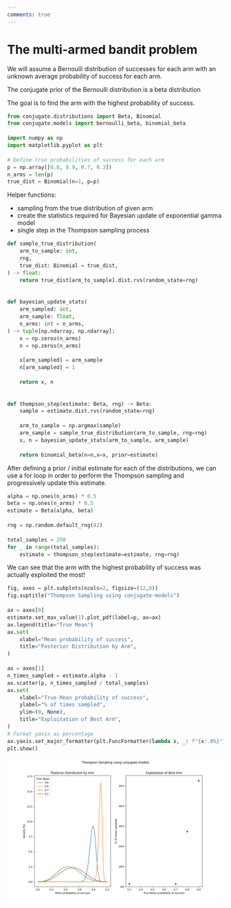 ```yaml
---
comments: true
---
```

# The multi-armed bandit problem

We will assume a Bernoulli distribution of successes for each arm
with an unknown average probability of success for each arm.

The conjugate prior of the Bernoulli distribution is a beta distribution

The goal is to find the arm with the highest probability of success.

```python
from conjugate.distributions import Beta, Binomial
from conjugate.models import bernoulli_beta, binomial_beta

import numpy as np
import matplotlib.pyplot as plt

# Define true probabilities of success for each arm
p = np.array([0.8, 0.9, 0.7, 0.3])
n_arms = len(p)
true_dist = Binomial(n=1, p=p)

```

Helper functions:

- sampling from the true distribution of given arm
- create the statistics required for Bayesian update of exponential gamma model
- single step in the Thompson sampling process

```python
def sample_true_distribution(
    arm_to_sample: int,
    rng,
    true_dist: Binomial = true_dist,
) -> float:
    return true_dist[arm_to_sample].dist.rvs(random_state=rng)


def bayesian_update_stats(
    arm_sampled: int,
    arm_sample: float,
    n_arms: int = n_arms,
) -> tuple[np.ndarray, np.ndarray]:
    x = np.zeros(n_arms)
    n = np.zeros(n_arms)

    x[arm_sampled] = arm_sample
    n[arm_sampled] = 1

    return x, n


def thompson_step(estimate: Beta, rng) -> Beta:
    sample = estimate.dist.rvs(random_state=rng)

    arm_to_sample = np.argmax(sample)
    arm_sample = sample_true_distribution(arm_to_sample, rng=rng)
    x, n = bayesian_update_stats(arm_to_sample, arm_sample)

    return binomial_beta(n=n,x=x, prior=estimate)
```

After defining a prior / initial estimate for each of the distributions, we can use a for loop in
order to perform the Thompson sampling and progressively update this estimate.

```python
alpha = np.ones(n_arms) * 0.5
beta = np.ones(n_arms) * 0.5
estimate = Beta(alpha, beta)

rng = np.random.default_rng(42)

total_samples = 250
for _ in range(total_samples):
    estimate = thompson_step(estimate=estimate, rng=rng)
```

We can see that the arm with the highest probability of success was actually exploited the most!

```python
fig, axes = plt.subplots(ncols=2, figsize=(12,8))
fig.suptitle("Thompson Sampling using conjugate-models")

ax = axes[0]
estimate.set_max_value(1).plot_pdf(label=p, ax=ax)
ax.legend(title="True Mean")
ax.set(
    xlabel="Mean probability of success",
    title="Posterior Distribution by Arm",
)

ax = axes[1]
n_times_sampled = estimate.alpha - 1
ax.scatter(p, n_times_sampled / total_samples)
ax.set(
    xlabel="True Mean probability of success",
    ylabel="% of times sampled",
    ylim=(0, None),
    title="Exploitation of Best Arm",
)
# Format yaxis as percentage
ax.yaxis.set_major_formatter(plt.FuncFormatter(lambda x, _: f"{x:.0%}"))
plt.show()
```
![Bandit](./../images/bandit.png)
